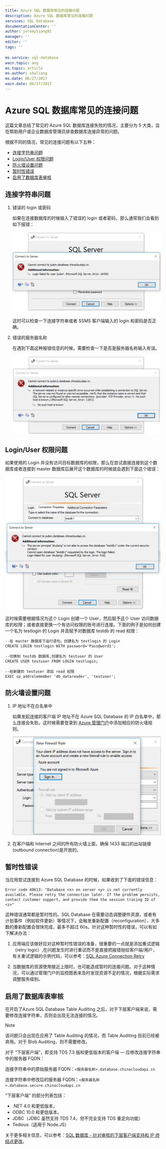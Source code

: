 ```yaml
---
title: Azure SQL 数据库常见的连接问题
description: Azure SQL 数据库常见的连接问题
services: SQL Database
documentationCenter: ''
author: jeremyliang92
manager: ''
editor: ''
tags: ''

ms.service: sql-database
wacn.topic: aog
ms.topic: article
ms.author: shuliang
ms.date: 06/27/2017
wacn.date: 06/27/2017
---
```


# Azure SQL 数据库常见的连接问题

这篇文章总结了常见的 Azure SQL 数据库连接失败的情况，主要分为 5 大类，旨在帮助用户或企业数据库管理员排查数据库连接异常的问题。

根据不同的情况，常见的连接问题有以下五种：

- [连接字符串问题](#section1)
- [Login/User 权限问题](#section2)
- [防火墙设置问题](#section3)
- [暂时性错误](#section4)
- [启用了数据库表审核](#section5)

## <a id="section1"></a>连接字符串问题

1. 错误的 login 或密码

    如果在连接数据库的时候输入了错误的 login 或者密码，那么通常我们会看到如下报错：

    ![error](./media/aog-sql-database-connection-faq/error.png)

    这时可以检查一下连接字符串或者 SSMS 客户端输入的 login 和密码是否正确。

2. 错误的服务器名称

    在遇到下面这种报错信息的时候，需要检查一下是否是服务器名称输入有误。

    ![error-2](./media/aog-sql-database-connection-faq/error-2.png)

## <a id="section2"></a>Login/User 权限问题

如果使用的 Login 并没有访问目标数据库的权限，那么在尝试直接连接到这个数据库或者连接到 master 数据库后展开这个数据库的时候就会遇到下面这个错误：

![error-3](./media/aog-sql-database-connection-faq/error-3.png)

这时候需要根据情况为这个 Login 创建一个 User，然后赋予这个 User 访问数据库的权限；或者直接更换一个有访问权限的账号进行连接。下面的例子是如何创建一个名为 testlogin 的 Login 并且赋予对数据库 testdb 的 read 权限：

```
--在 master 数据库下运行语句，创建名为 testlogin 的 Login
CREATE LOGIN testlogin WITH password='Pass@word1'; 

--切换到 testdb 数据库,创建名为 testuser 的 User
CREATE USER testuser FROM LOGIN testlogin;

--给新建的 testuser 添加 read 权限
EXEC sp_addrolemember 'db_datareader', 'testuser';
```

## <a id="section3"></a>防火墙设置问题

1. IP 地址不在白名单中

    如果发起连接的客户端 IP 地址不在 Azure SQL Database 的 IP 白名单中，那么连接会失败。这时候需要登录到 [Azure 管理门户](portal.azure.cn)中添加相应的防火墙规则。

    ![firewall](./media/aog-sql-database-connection-faq/firewall.png)

2. 在客户端和 Internet 之间的所有防火墙上面，确保 1433 端口的出站链接(outbound connection)是开放的。

## <a id="section4"></a>暂时性错误

当应用尝试连接到 Azure SQL Database 的时候，如果收到了下面的错误信息：

```
Error code 40613: "Database <x> on server <y> is not currently available. Please retry the connection later. If the problem persists, contact customer support, and provide them the session tracing ID of <z>"
```

这种错误通常都是暂时性的。SQL Database 在需要动态调整硬件资源，或者有计划事件（例如软件更新）等情况下，会触发重新配置（reconfiguration），大多数的重新配置会很快完成，最多不超过 60s。针对这种暂时性的错误，可以有如下解决办法：

1. 应用端应该做好应对这种暂时性错误的准备，很重要的一点就是添加重试逻辑（retry logic）,在问题发生时进行重试而不是直接把报错抛给客户端/用户，有关重试逻辑的示例代码，可以参考：[SQL Azure Connection Retry](https://blogs.msdn.microsoft.com/bartr/2010/06/18/sql-azure-connection-retry/)

2. 当数据库的资源使用接近上限时，也可能造成暂时的连接问题。对于这种情况，可以通过管理门户的监控图表来及时发现资源不足的情况，根据实际需求调整服务级别。

## <a id="section5"></a>启用了数据库表审核

在开启了Azure SQL Database Table Auditing 之后，对于下层客户端来说，需要修改连接字符串，否则会出现无法连接的情况。

> [!NOTE]
> 该问题只会出现在应用了 Table Auditing 的情况，而 Table Auditing 目前已经被弃用。对于 Blob Auditing，则不需要修改。

对于 “下层客户端”，即支持 TDS 7.3 版和更低版本的客户端 — 应修改连接字符串中的服务器 FQDN：

连接字符串中的原始服务器 FQDN：`<服务器名称>.database.chinacloudapi.cn`

连接字符串中修改后的服务器 FQDN：`<服务器名称>.database.secure.chinacloudapi.cn`

“下层客户端” 的部分列表包括：

- .NET 4.0 和更低版本，
- ODBC 10.0 和更低版本。
- JDBC（JDBC 虽然支持 TDS 7.4，但不完全支持 TDS 重定向功能）
- Tedious（适用于 Node.JS）

关于更多相关信息，可以参考：[SQL 数据库 - 针对审核的下层客户端支持和 IP 终结点更改](https://docs.azure.cn/zh-cn/sql-database/sql-database-auditing-and-dynamic-data-masking-downlevel-clients)。